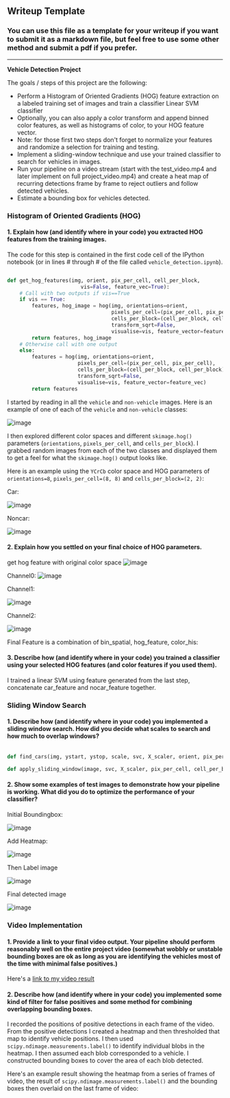 ## Writeup Template
### You can use this file as a template for your writeup if you want to submit it as a markdown file, but feel free to use some other method and submit a pdf if you prefer.

---

**Vehicle Detection Project**

The goals / steps of this project are the following:

* Perform a Histogram of Oriented Gradients (HOG) feature extraction on a labeled training set of images and train a classifier Linear SVM classifier
* Optionally, you can also apply a color transform and append binned color features, as well as histograms of color, to your HOG feature vector. 
* Note: for those first two steps don't forget to normalize your features and randomize a selection for training and testing.
* Implement a sliding-window technique and use your trained classifier to search for vehicles in images.
* Run your pipeline on a video stream (start with the test_video.mp4 and later implement on full project_video.mp4) and create a heat map of recurring detections frame by frame to reject outliers and follow detected vehicles.
* Estimate a bounding box for vehicles detected.



### Histogram of Oriented Gradients (HOG)

#### 1. Explain how (and identify where in your code) you extracted HOG features from the training images.

The code for this step is contained in the first code cell of the IPython notebook (or in lines # through # of the file called `vehicle_detection.ipynb`).
```python

def get_hog_features(img, orient, pix_per_cell, cell_per_block,
                        vis=False, feature_vec=True):
    # Call with two outputs if vis==True
    if vis == True:
        features, hog_image = hog(img, orientations=orient,
                                  pixels_per_cell=(pix_per_cell, pix_per_cell),
                                  cells_per_block=(cell_per_block, cell_per_block),
                                  transform_sqrt=False,
                                  visualise=vis, feature_vector=feature_vec)
        return features, hog_image
    # Otherwise call with one output
    else:      
        features = hog(img, orientations=orient,
                       pixels_per_cell=(pix_per_cell, pix_per_cell),
                       cells_per_block=(cell_per_block, cell_per_block),
                       transform_sqrt=False,
                       visualise=vis, feature_vector=feature_vec)
        return features
```

I started by reading in all the `vehicle` and `non-vehicle` images.  Here is an example of one of each of the `vehicle` and `non-vehicle` classes:

![image](https://github.com/Harshajv/self_driving_car_udacity_nanodegree/blob/master/Project5-Vehicle_Detection/output_image/car_notcar.png)



I then explored different color spaces and different `skimage.hog()` parameters (`orientations`, `pixels_per_cell`, and `cells_per_block`).  I grabbed random images from each of the two classes and displayed them to get a feel for what the `skimage.hog()` output looks like.

Here is an example using the `YCrCb` color space and HOG parameters of `orientations=8`, `pixels_per_cell=(8, 8)` and `cells_per_block=(2, 2)`:

Car:

![image](https://github.com/Harshajv/self_driving_car_udacity_nanodegree/blob/master/Project5-Vehicle_Detection/output_image/YCrCb.png)

Noncar:

![image](https://github.com/Harshajv/self_driving_car_udacity_nanodegree/blob/master/Project5-Vehicle_Detection/output_image/YCrCb_noncar.png)



#### 2. Explain how you settled on your final choice of HOG parameters.

get hog feature with original color space 
![image](https://github.com/Harshajv/self_driving_car_udacity_nanodegree/blob/master/Project5-Vehicle_Detection/output_image/hog_features.png)

Channel0:
![image](https://github.com/Harshajv/self_driving_car_udacity_nanodegree/blob/master/Project5-Vehicle_Detection/output_image/hog_feature_ch1.png)

Channel1:

![image](https://github.com/Harshajv/self_driving_car_udacity_nanodegree/blob/master/Project5-Vehicle_Detection/output_image/hog_feature_ch2.png)

Channel2:

![image](https://github.com/Harshajv/self_driving_car_udacity_nanodegree/blob/master/Project5-Vehicle_Detection/output_image/hog_feature_ch3.png)


Final Feature is a combination of bin_spatial, hog_feature, color_his:



#### 3. Describe how (and identify where in your code) you trained a classifier using your selected HOG features (and color features if you used them).

I trained a linear SVM using feature generated from the last step, concatenate car_feature and nocar_feature together.

### Sliding Window Search

#### 1. Describe how (and identify where in your code) you implemented a sliding window search.  How did you decide what scales to search and how much to overlap windows?

```python

def find_cars(img, ystart, ystop, scale, svc, X_scaler, orient, pix_per_cell, cell_per_block, spatial_size, hist_bins):

def apply_sliding_window(image, svc, X_scaler, pix_per_cell, cell_per_block, spatial_size, hist_bins):
```


#### 2. Show some examples of test images to demonstrate how your pipeline is working.  What did you do to optimize the performance of your classifier?

Initial Boundingbox:

![image](https://github.com/Harshajv/self_driving_car_udacity_nanodegree/blob/master/Project5-Vehicle_Detection/output_image/initial_bbox.png)

Add Heatmap:

![image](https://github.com/Harshajv/self_driving_car_udacity_nanodegree/blob/master/Project5-Vehicle_Detection/output_image/add_heatmap.png)

Then Label image

![image](https://github.com/Harshajv/self_driving_car_udacity_nanodegree/blob/master/Project5-Vehicle_Detection/output_image/labeled_image.png)

Final detected image

![image](https://github.com/Harshajv/self_driving_car_udacity_nanodegree/blob/master/Project5-Vehicle_Detection/output_image/detected_image.png)









### Video Implementation

#### 1. Provide a link to your final video output.  Your pipeline should perform reasonably well on the entire project video (somewhat wobbly or unstable bounding boxes are ok as long as you are identifying the vehicles most of the time with minimal false positives.)
Here's a [link to my video result](./project_video.mp4)


#### 2. Describe how (and identify where in your code) you implemented some kind of filter for false positives and some method for combining overlapping bounding boxes.

I recorded the positions of positive detections in each frame of the video.  From the positive detections I created a heatmap and then thresholded that map to identify vehicle positions.  I then used `scipy.ndimage.measurements.label()` to identify individual blobs in the heatmap.  I then assumed each blob corresponded to a vehicle.  I constructed bounding boxes to cover the area of each blob detected.  

Here's an example result showing the heatmap from a series of frames of video, the result of `scipy.ndimage.measurements.label()` and the bounding boxes then overlaid on the last frame of video:

